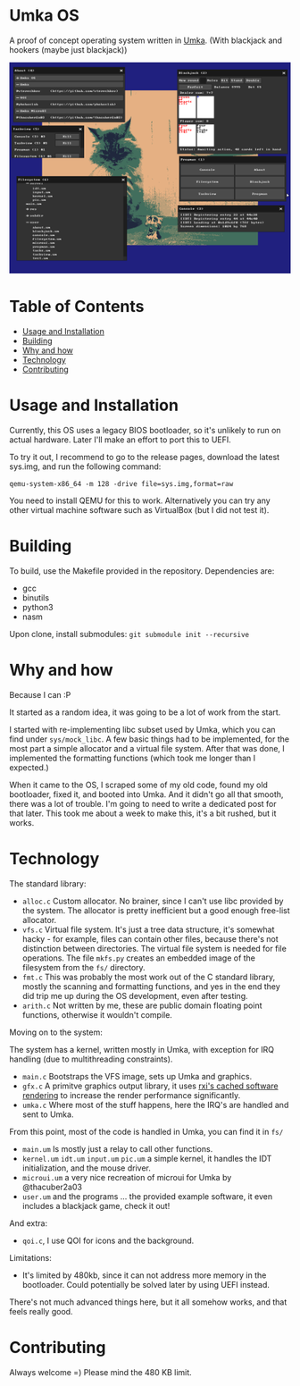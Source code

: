 # Umka OS

A proof of concept operating system written in [Umka](https://github.com/vtereskhov/umka-lang). (With blackjack and hookers (maybe just blackjack))

![Windows in the OS](cover.png)

# Table of Contents

* [Usage and Installation](#usage-and-installation)
* [Building](#building)
* [Why and how](#why-and-how)
* [Technology](#technology)
* [Contributing](#contributing)

# Usage and Installation

Currently, this OS uses a legacy BIOS bootloader, so it's unlikely to run on actual hardware.
Later I'll make an effort to port this to UEFI.

To try it out, I recommend to go to the release pages, download the latest sys.img, and run the following command:

```
qemu-system-x86_64 -m 128 -drive file=sys.img,format=raw
```

You need to install QEMU for this to work. Alternatively you can try any other virtual machine software such as VirtualBox (but I did not test it).

# Building

To build, use the Makefile provided in the repository. Dependencies are:

* gcc
* binutils
* python3
* nasm

Upon clone, install submodules: `git submodule init --recursive`

# Why and how

Because I can :P

It started as a random idea, it was going to be a lot of work from the start.

I started with re-implementing libc subset used by Umka, which you can find under `sys/mock_libc`.
A few basic things had to be implemented, for the most part a simple allocator and a virtual file system.
After that was done, I implemented the formatting functions (which took me longer than I expected.)

When it came to the OS, I scraped some of my old code, found my old bootloader, fixed it, and booted into Umka.
And it didn't go all that smooth, there was a lot of trouble. I'm going to need to write a dedicated post for that later. This took me about a week to make this, it's a bit rushed, but it works.

# Technology 

The standard library:

* `alloc.c` Custom allocator. No brainer, since I can't use libc provided by the system. The allocator is pretty inefficient but a good enough free-list allocator.
* `vfs.c` Virtual file system. It's just a tree data structure, it's somewhat hacky - for example, files can contain other files, because there's not distinction between directories. The virtual file system is needed for file operations. The file `mkfs.py` creates an embedded image of the filesystem from the `fs/` directory.
* `fmt.c` This was probably the most work out of the C standard library, mostly the scanning and formatting functions, and yes in the end they did trip me up during the OS development, even after testing.
* `arith.c` Not written by me, these are public domain floating point functions, otherwise it wouldn't compile.

Moving on to the system: 

The system has a kernel, written mostly in Umka, with exception for IRQ handling (due to multithreading constraints).

* `main.c` Bootstraps the VFS image, sets up Umka and graphics.
* `gfx.c` A primitve graphics output library, it uses [rxi's cached software rendering](https://rxi.github.io/cached_software_rendering.html) to increase the render performance significantly.
* `umka.c` Where most of the stuff happens, here the IRQ's are handled and sent to Umka.

From this point, most of the code is handled in Umka, you can find it in `fs/`

* `main.um` Is mostly just a relay to call other functions.
* `kernel.um` `idt.um` `input.um` `pic.um` a simple kernel, it handles the IDT initialization, and the mouse driver.
* `microui.um` a very nice recreation of microui for Umka by @thacuber2a03
* `user.um` and the programs ... the provided example software, it even includes a blackjack game, check it out!

And extra:

* `qoi.c`, I use QOI for icons and the background.

Limitations:

* It's limited by 480kb, since it can not address more memory in the bootloader. Could potentially be solved later by using UEFI instead.

There's not much advanced things here, but it all somehow works, and that feels really good.

# Contributing

Always welcome =) Please mind the 480 KB limit.